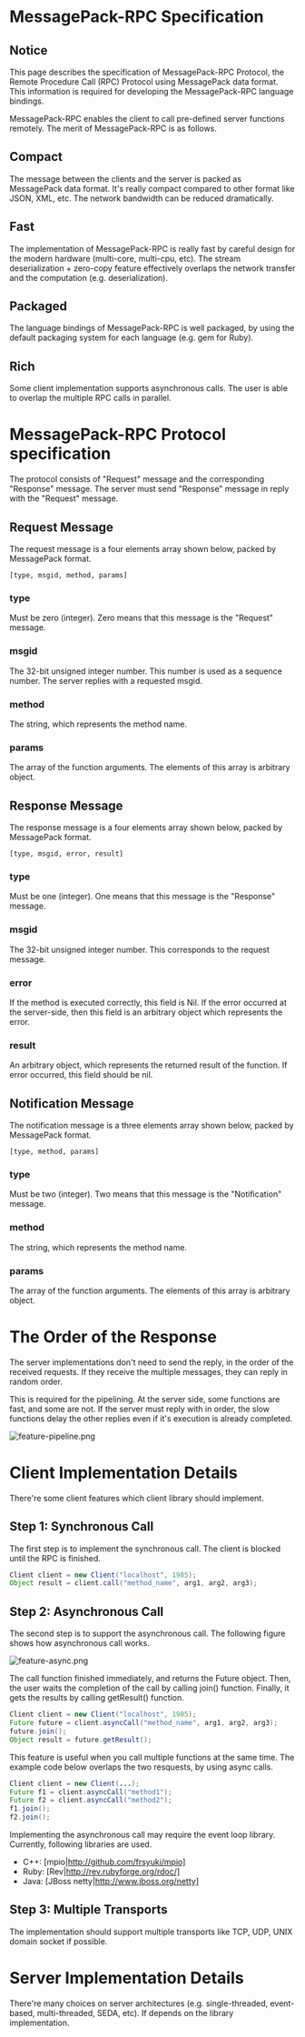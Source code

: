 # MessagePack-RPC Specification

## Notice

This page describes the specification of MessagePack-RPC Protocol, the Remote Procedure Call (RPC) Protocol using MessagePack data format. This information is required for developing the MessagePack-RPC language bindings.

MessagePack-RPC enables the client to call pre-defined server functions remotely. The merit of MessagePack-RPC is as follows.

## Compact

The message between the clients and the server is packed as MessagePack data format. It's really compact compared to other format like JSON, XML, etc. The network bandwidth can be reduced dramatically.

## Fast

The implementation of MessagePack-RPC  is really fast by careful design for the modern hardware (multi-core, multi-cpu, etc). The stream deserialization + zero-copy feature effectively overlaps the network transfer and the computation (e.g. deserialization).

## Packaged

The language bindings of MessagePack-RPC is well packaged, by using the default packaging system for each language (e.g. gem for Ruby).

## Rich

Some client implementation supports asynchronous calls. The user is able to overlap the multiple RPC calls in parallel.

# MessagePack-RPC Protocol specification

The protocol consists of "Request" message and the corresponding "Response" message. The server must send "Response" message in reply with the "Request" message.

## Request Message

The request message is a four elements array shown below, packed by MessagePack format.

```
[type, msgid, method, params]
```

### type

Must be zero (integer). Zero means that this message is the "Request" message.

### msgid

The 32-bit unsigned integer number. This number is used as a sequence number. The server replies with a requested msgid.

### method

The string, which represents the method name.

### params

The array of the function arguments. The elements of this array is arbitrary object.

## Response Message

The response message is a four elements array shown below, packed by MessagePack format.

```
[type, msgid, error, result]
```

### type

Must be one (integer). One means that this message is the "Response" message.

### msgid

The 32-bit unsigned integer number. This corresponds to the request message.

### error

If the method is executed correctly, this field is Nil. If the error occurred at the server-side, then this field is an arbitrary object which represents the error.

### result

An arbitrary object, which represents the returned result of the function. If error occurred, this field should be nil.

## Notification Message

The notification message is a three elements array shown below, packed by MessagePack format.

```
[type, method, params]
```

### type

Must be two (integer). Two means that this message is the "Notification" message.

### method

The string, which represents the method name.

### params

The array of the function arguments. The elements of this array is arbitrary object.

# The Order of the Response

The server implementations don't need to send the reply, in the order of the received requests. If they receive the multiple messages, they can reply in random order.

This is required for the pipelining. At the server side, some functions are fast, and some are not. If the server must reply with in order, the slow functions delay the other replies even if it's execution is already completed.

![feature-pipeline.png](feature-pipeline.png)

# Client Implementation Details

There're some client features which client library should implement.

## Step 1: Synchronous Call

The first step is to implement the synchronous call. The client is blocked until the RPC is finished.

```java
Client client = new Client("localhost", 1985);
Object result = client.call("method_name", arg1, arg2, arg3);
```

## Step 2: Asynchronous Call

The second step is to support the asynchronous call. The following figure shows how asynchronous call works.

![feature-async.png](feature-async.png)

The call function finished immediately, and returns the Future object. Then, the user waits the completion of the call by calling join() function. Finally, it gets the results by calling getResult() function.

```java
Client client = new Client("localhost", 1985);
Future future = client.asyncCall("method_name", arg1, arg2, arg3);
future.join();
Object result = future.getResult();
```

This feature is useful when you call multiple functions at the same time. The example code below overlaps the two resquests, by using async calls.

```java
Client client = new Client(...);
Future f1 = client.asyncCall("method1");
Future f2 = client.asyncCall("method2");
f1.join();
f2.join();
```

Implementing the asynchronous call may require the event loop library. Currently, following libraries are used.

* C++: [mpio|http://github.com/frsyuki/mpio]
* Ruby: [Rev|http://rev.rubyforge.org/rdoc/]
* Java: [JBoss netty|http://www.jboss.org/netty]

## Step 3: Multiple Transports

The implementation should support multiple transports like TCP, UDP, UNIX domain socket if possible.

# Server Implementation Details

There're many choices on server architectures (e.g. single-threaded, event-based, multi-threaded, SEDA, etc). If depends on the library implementation.
